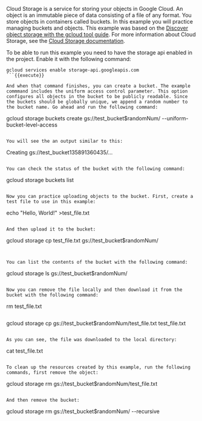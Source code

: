 Cloud Storage is a service for storing your objects in Google Cloud. An object is an immutable piece of data consisting of a file of any format. You store objects in containers called buckets. In this example you will practice managing buckets and objects. This example was based on the [Discover object storage with the gcloud tool guide](https://cloud.google.com/storage/docs/discover-object-storage-gcloud). For more information about Cloud Storage, see the [Cloud Storage documentation](https://cloud.google.com/storage/docs/overview).

To be able to run this example you need to have the storage api enabled in the project. Enable it with the following command:

```
gcloud services enable storage-api.googleapis.com
```{{execute}}

And when that command finishes, you can create a bucket. The example commmand includes the uniform access control parameter. This option configures all objects in the bucket to be publicly readable. Since the buckets should be globally unique, we append a random number to the bucket name. Go ahead and run the following command:

```
gcloud storage buckets create gs://test_bucket$randomNum/ --uniform-bucket-level-access
```{{execute}}

You will see the an output similar to this:

```
Creating gs://test_bucket135891360435/...
```

You can check the status of the bucket with the following command:

```
gcloud storage buckets list
```{{execute}}

Now you can practice uploading objects to the bucket. First, create a test file to use in this example:

```
echo "Hello, World!" >test_file.txt
```{{execute}}

And then upload it to the bucket:

```
gcloud storage cp test_file.txt gs://test_bucket$randomNum/
```{{execute}}


You can list the contents of the bucket with the following command:

```
gcloud storage ls gs://test_bucket$randomNum/
```{{execute}}

Now you can remove the file locally and then download it from the bucket with the following command:

```
rm test_file.txt
```{{execute}}

```
gcloud storage cp gs://test_bucket$randomNum/test_file.txt test_file.txt
```{{execute}}

As you can see, the file was downloaded to the local directory:

```
cat test_file.txt
```{{execute}}

To clean up the resources created by this example, run the following commands, first remove the object:

```
gcloud storage rm gs://test_bucket$randomNum/test_file.txt
```{{execute}}

And then remove the bucket:

```
gcloud storage rm gs://test_bucket$randomNum/ --recursive
```{{execute}}